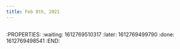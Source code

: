 ```yaml
---
title: Feb 8th, 2021
---
```


##
:PROPERTIES:
:waiting: 1612769510317
:later: 1612769499790
:done: 1612769498541
:END:
##
##
